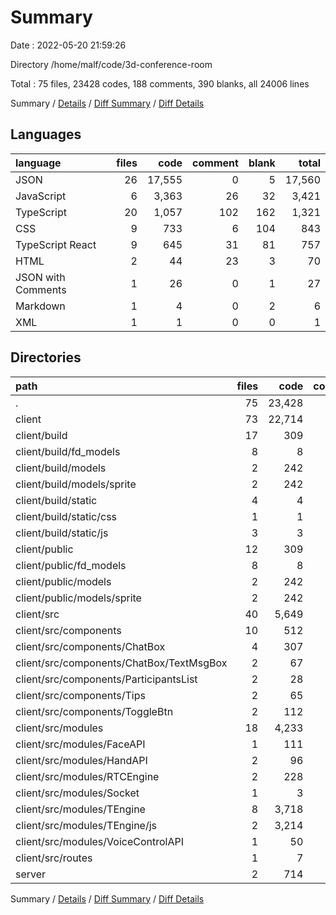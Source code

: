 # Summary

Date : 2022-05-20 21:59:26

Directory /home/malf/code/3d-conference-room

Total : 75 files,  23428 codes, 188 comments, 390 blanks, all 24006 lines

Summary / [Details](details.md) / [Diff Summary](diff.md) / [Diff Details](diff-details.md)

## Languages
| language | files | code | comment | blank | total |
| :--- | ---: | ---: | ---: | ---: | ---: |
| JSON | 26 | 17,555 | 0 | 5 | 17,560 |
| JavaScript | 6 | 3,363 | 26 | 32 | 3,421 |
| TypeScript | 20 | 1,057 | 102 | 162 | 1,321 |
| CSS | 9 | 733 | 6 | 104 | 843 |
| TypeScript React | 9 | 645 | 31 | 81 | 757 |
| HTML | 2 | 44 | 23 | 3 | 70 |
| JSON with Comments | 1 | 26 | 0 | 1 | 27 |
| Markdown | 1 | 4 | 0 | 2 | 6 |
| XML | 1 | 1 | 0 | 0 | 1 |

## Directories
| path | files | code | comment | blank | total |
| :--- | ---: | ---: | ---: | ---: | ---: |
| . | 75 | 23,428 | 188 | 390 | 24,006 |
| client | 73 | 22,714 | 166 | 368 | 23,248 |
| client/build | 17 | 309 | 5 | 1 | 315 |
| client/build/fd_models | 8 | 8 | 0 | 0 | 8 |
| client/build/models | 2 | 242 | 0 | 0 | 242 |
| client/build/models/sprite | 2 | 242 | 0 | 0 | 242 |
| client/build/static | 4 | 4 | 5 | 0 | 9 |
| client/build/static/css | 1 | 1 | 1 | 0 | 2 |
| client/build/static/js | 3 | 3 | 4 | 0 | 7 |
| client/public | 12 | 309 | 23 | 4 | 336 |
| client/public/fd_models | 8 | 8 | 0 | 0 | 8 |
| client/public/models | 2 | 242 | 0 | 0 | 242 |
| client/public/models/sprite | 2 | 242 | 0 | 0 | 242 |
| client/src | 40 | 5,649 | 138 | 358 | 6,145 |
| client/src/components | 10 | 512 | 8 | 61 | 581 |
| client/src/components/ChatBox | 4 | 307 | 5 | 34 | 346 |
| client/src/components/ChatBox/TextMsgBox | 2 | 67 | 0 | 6 | 73 |
| client/src/components/ParticipantsList | 2 | 28 | 0 | 2 | 30 |
| client/src/components/Tips | 2 | 65 | 0 | 4 | 69 |
| client/src/components/ToggleBtn | 2 | 112 | 3 | 21 | 136 |
| client/src/modules | 18 | 4,233 | 94 | 167 | 4,494 |
| client/src/modules/FaceAPI | 1 | 111 | 1 | 10 | 122 |
| client/src/modules/HandAPI | 2 | 96 | 27 | 11 | 134 |
| client/src/modules/RTCEngine | 2 | 228 | 18 | 32 | 278 |
| client/src/modules/Socket | 1 | 3 | 1 | 0 | 4 |
| client/src/modules/TEngine | 8 | 3,718 | 46 | 106 | 3,870 |
| client/src/modules/TEngine/js | 2 | 3,214 | 0 | 11 | 3,225 |
| client/src/modules/VoiceControlAPI | 1 | 50 | 1 | 2 | 53 |
| client/src/routes | 1 | 7 | 0 | 0 | 7 |
| server | 2 | 714 | 22 | 22 | 758 |

Summary / [Details](details.md) / [Diff Summary](diff.md) / [Diff Details](diff-details.md)